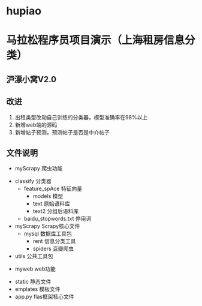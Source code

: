 # hupiao
# 马拉松程序员项目演示（上海租房信息分类）
## 沪漂小窝V2.0

## 改进
1. 出租类型改动自己训练的分类器，模型准确率在98%以上
2. 新增web端的源码
3. 新增帖子预测，预测帖子是否是中介帖子

## 文件说明
- myScrapy 爬虫功能
 * classify 分类器
    * feature_spAce 特征向量
	   * models 模型
	   * text 原始语料库
	   * text2 分组后语料库
   	* baidu_stopwords.txt 停用词
 * myScrapy Scrapy核心文件
    * mysql 数据库工具包
	   * rent 信息分类工具
	   * spiders 豆瓣爬虫
 * utils 公共工具包
- myweb web功能
 * static 静态文件
 * emplates 模板文件
 * app.py flas框架核心文件
